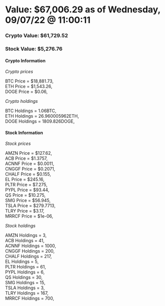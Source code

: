 # Value: $67,006.29 as of Wednesday, 09/07/22 @ 11:00:11 

### Crypto Value: $61,729.52

### Stock Value: $5,276.76

#### Crypto Information 
*Crypto prices* 

BTC Price = $18,881.73,  
ETH Price = $1,543.26,  
DOGE Price = $0.06,  


*Crypto holdings* 

BTC Holdings = 1.06BTC,  
ETH Holdings = 26.960005962ETH,  
DOGE Holdings = 1809.826DOGE,  


#### Stock Information 

*Stock prices* 

AMZN Price = $127.62,  
ACB Price = $1.3757,  
ACNNF Price = $0.0011,  
CNGGF Price = $0.2071,  
CHALF Price = $0.155,  
EL Price = $245.16,  
PLTR Price = $7.275,  
PYPL Price = $93.44,  
QS Price = $10.275,  
SMG Price = $56.945,  
TSLA Price = $279.7713,  
TLRY Price = $3.17,  
MRRCF Price = $1e-06,  


*Stock holdings* 

AMZN Holdings = 3,  
ACB Holdings = 41,  
ACNNF Holdings = 1000,  
CNGGF Holdings = 200,  
CHALF Holdings = 217,  
EL Holdings = 5,  
PLTR Holdings = 61,  
PYPL Holdings = 6,  
QS Holdings = 30,  
SMG Holdings = 15,  
TSLA Holdings = 3,  
TLRY Holdings = 167,  
MRRCF Holdings = 700,  


